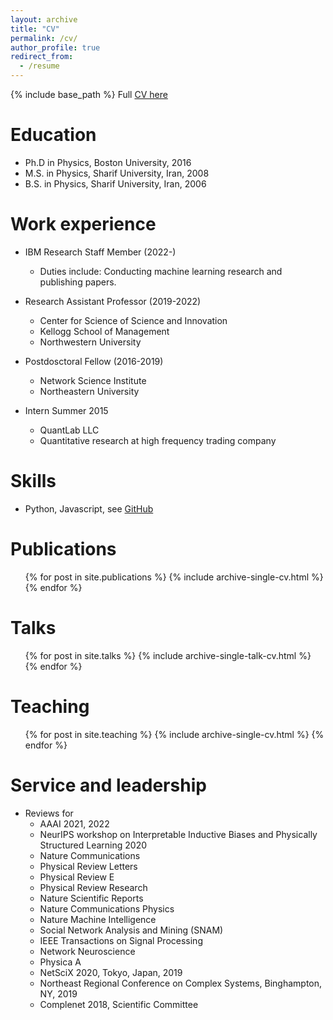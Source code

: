 ```yaml
---
layout: archive
title: "CV"
permalink: /cv/
author_profile: true
redirect_from:
  - /resume
---
```


{% include base_path %}
Full [CV here](files/CV_20221101_NDehmamy.pdf)  

Education
======
* Ph.D in Physics, Boston University, 2016
* M.S. in Physics, Sharif University, Iran, 2008
* B.S. in Physics, Sharif University, Iran, 2006

Work experience
======
* IBM Research Staff Member (2022-) 
  * Duties include: Conducting machine learning research and publishing papers. 

* Research Assistant Professor (2019-2022)
  * Center for Science of Science and Innovation
  * Kellogg School of Management
  * Northwestern University 

* Postdosctoral Fellow (2016-2019)
  * Network Science Institute
  * Northeastern University
 
* Intern Summer 2015 
  * QuantLab LLC
  * Quantitative research at high frequency trading company
  
Skills
======
* Python, Javascript, see [GitHub](https://github.com/nimadehmamy/) 

Publications
======
  <ul>{% for post in site.publications %}
    {% include archive-single-cv.html %}
  {% endfor %}</ul>
  
Talks
======
  <ul>{% for post in site.talks %}
    {% include archive-single-talk-cv.html %}
  {% endfor %}</ul>
  
Teaching
======
  <ul>{% for post in site.teaching %}
    {% include archive-single-cv.html %}
  {% endfor %}</ul>
  
Service and leadership
======
* Reviews for 
  * AAAI 2021, 2022
  * NeurIPS workshop on Interpretable Inductive Biases and Physically Structured Learning 2020
  * Nature Communications
  * Physical Review Letters
  * Physical Review E
  * Physical Review Research
  * Nature Scientific Reports
  * Nature Communications Physics
  * Nature Machine Intelligence
  * Social Network Analysis and Mining (SNAM)
  * IEEE Transactions on Signal Processing
  * Network Neuroscience
  * Physica A
  * NetSciX 2020, Tokyo, Japan, 2019
  * Northeast Regional Conference on Complex Systems, Binghampton, NY, 2019
  * Complenet 2018, Scientific Committee
